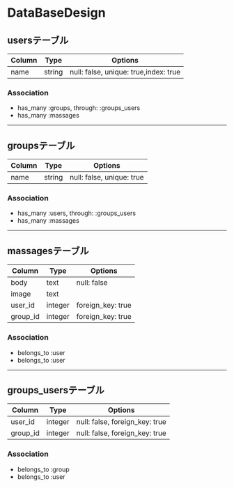 # DataBaseDesign

## usersテーブル

|Column|Type|Options|
|------|----|-------|
| name | string | null: false, unique: true,index: true |

### Association
- has_many :groups, through: :groups_users
- has_many :massages

***

## groupsテーブル

|Column|Type|Options|
|------|----|-------|
| name | string | null: false, unique: true |

### Association
- has_many :users, through: :groups_users
- has_many :massages

***

## massagesテーブル

|Column|Type|Options|
|------|----|-------|
| body | text | null: false |
| image | text | |
| user_id | integer |  foreign_key: true |
| group_id | integer |  foreign_key: true |

### Association
- belongs_to :user
- belongs_to :user

***

## groups_usersテーブル

|Column|Type|Options|
|------|----|-------|
|user_id | integer | null: false, foreign_key: true |
|group_id | integer | null: false, foreign_key: true |

### Association
- belongs_to :group
- belongs_to :user